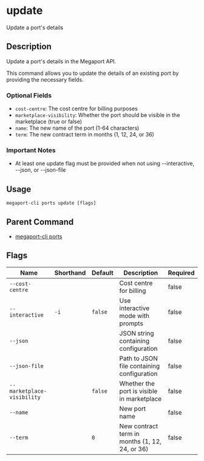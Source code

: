 # update

Update a port's details

## Description

Update a port's details in the Megaport API.

This command allows you to update the details of an existing port by providing the necessary fields.

### Optional Fields
  - `cost-centre`: The cost centre for billing purposes
  - `marketplace-visibility`: Whether the port should be visible in the marketplace (true or false)
  - `name`: The new name of the port (1-64 characters)
  - `term`: The new contract term in months (1, 12, 24, or 36)

### Important Notes
  - At least one update flag must be provided when not using --interactive, --json, or --json-file



## Usage

```
megaport-cli ports update [flags]
```



## Parent Command

* [megaport-cli ports](megaport-cli_ports.md)




## Flags

| Name | Shorthand | Default | Description | Required |
|------|-----------|---------|-------------|----------|
| `--cost-centre` |  |  | Cost centre for billing | false |
| `--interactive` | `-i` | `false` | Use interactive mode with prompts | false |
| `--json` |  |  | JSON string containing configuration | false |
| `--json-file` |  |  | Path to JSON file containing configuration | false |
| `--marketplace-visibility` |  | `false` | Whether the port is visible in marketplace | false |
| `--name` |  |  | New port name | false |
| `--term` |  | `0` | New contract term in months (1, 12, 24, or 36) | false |



